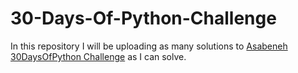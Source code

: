 # 30-Days-Of-Python-Challenge

In this repository I will be uploading as many solutions to [Asabeneh 30DaysOfPython Challenge](https://github.com/Asabeneh/30-Days-Of-Python) as I can solve.
